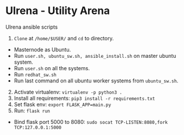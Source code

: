 # Ulrena - Utility Arena
Ulrena ansible scripts

1. ```Clone``` at ```/home/$USER/``` and ```cd``` to directory.

* Masternode as Ubuntu.
* Run ```user.sh, ubuntu_sw.sh, ansible_install.sh``` on master ubuntu system.
* Run ```user.sh``` on all the systems.
* Run ```redhat_sw.sh```
* Run last command on all ubuntu worker systems from ```ubuntu_sw.sh```. 

2. Activate virtualenv: ```virtualenv -p python3 .```
3. Install all requirements: ```pip3 install -r requirements.txt```
4. Set flask env: ```export FLASK_APP=main.py```
5. Run: ```flask run```

* Bind flask port 5000 to 8080: ```sudo socat TCP-LISTEN:8080,fork TCP:127.0.0.1:5000```
